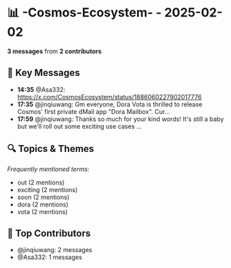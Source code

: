 # 📊 -Cosmos-Ecosystem- - 2025-02-02
**3 messages** from **2 contributors**

## 💬 Key Messages
- **14:35** @Asa332: https://x.com/CosmosEcosystem/status/1886060227902017776
- **17:35** @jinqiuwang: Gm everyone, Dora Vota is thrilled to release Cosmos' first private dMail app "Dora Mailbox". Cur...
- **17:59** @jinqiuwang: Thanks so much for your kind words! It's still a baby but we'll roll out some exciting use cases ...

## 🔍 Topics & Themes
*Frequently mentioned terms:*
- out (2 mentions)
- exciting (2 mentions)
- soon (2 mentions)
- dora (2 mentions)
- vota (2 mentions)

## 👥 Top Contributors
- @jinqiuwang: 2 messages
- @Asa332: 1 messages